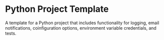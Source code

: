# Python Project Template

A template for a Python project that includes functionality for logging, email notifications, coinfiguration options, environment variable credentials, and tests.
